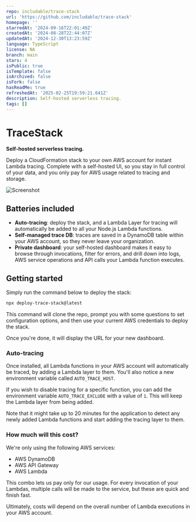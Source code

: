 ```yaml
---
repo: includable/trace-stack
url: 'https://github.com/includable/trace-stack'
homepage: ''
starredAt: '2024-09-16T22:01:49Z'
createdAt: '2024-08-28T22:44:07Z'
updatedAt: '2024-12-30T13:23:59Z'
language: TypeScript
license: NA
branch: main
stars: 4
isPublic: true
isTemplate: false
isArchived: false
isFork: false
hasReadMe: true
refreshedAt: '2025-02-25T19:59:21.641Z'
description: Self-hosted serverless tracing.
tags: []
---
```


# TraceStack

**Self-hosted serverless tracing.**

Deploy a CloudFormation stack to your own AWS account for instant Lambda tracing.
Complete with a self-hosted UI, so you stay in full control of your data, and you
only pay for AWS usage related to tracing and storage.

![Screenshot](.github/docs/screenshot.jpg)

## Batteries included

- **Auto-tracing**: deploy the stack, and a Lambda Layer for tracing will
  automatically be added to all your Node.js Lambda functions.
- **Self-managed trace DB**: traces are saved in a DynamoDB table within your
  AWS account, so they never leave your organization.
- **Private dashboard**: your self-hosted dashboard makes it easy to browse
  through invocations, filter for errors, and drill down into logs, AWS
  service operations and API calls your Lambda function executes.

## Getting started

Simply run the command below to deploy the stack:

```bash
npx deploy-trace-stack@latest
```

This command will clone the repo, prompt you with some questions to set configuration options,
and then use your current AWS credentials to deploy the stack.

Once you're done, it will display the URL for your new dashboard.

### Auto-tracing

Once installed, all Lambda functions in your AWS account will automatically be traced,
by adding a Lambda layer to them. You'll also notice a new environment variable called `AUTO_TRACE_HOST`.

If you wish to disable tracing for a specific function, you can add the environment variable `AUTO_TRACE_EXCLUDE`
with a value of `1`. This will keep the Lambda layer from being added.

Note that it might take up to 20 minutes for the application to detect any newly added Lambda functions and
start adding the tracing layer to them.

### How much will this cost?

We're only using the following AWS services:

- AWS DynamoDB
- AWS API Gateway
- AWS Lambda

This combo lets us pay only for our usage. For every invocation of your Lambdas, multiple calls 
will be made to the service, but these are quick and finish fast.

Ultimately, costs will depend on the overall number of Lambda executions in your AWS account.
